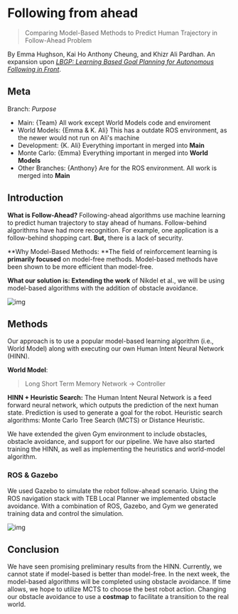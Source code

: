 # Following from ahead 

> Comparing Model-Based Methods to Predict Human Trajectory in Follow-Ahead Problem

By Emma Hughson, Kai Ho Anthony Cheung, and Khizr Ali Pardhan. An expansion upon [*LBGP: Learning Based Goal Planning for Autonomous Following in Front*](https://arxiv.org/pdf/2011.03125v1.pdf). 

## Meta 
Branch: *Purpose*  
* Main: {Team} All work except World Models code and enviroment 
* World Models: {Emma & K. Ali} This has a outdate ROS environment, as the newer would not run on Ali's machine
* Development: {K. Ali} Everything important in merged into **Main** 
* Monte Carlo: {Emma} Everything important in merged into **World Models**
* Other Branches: {Anthony} Are for the ROS environment. All work is merged into **Main**


## Introduction

**What is Follow-Ahead?** Following-ahead algorithms use machine learning to predict human trajectory to stay ahead of humans. Follow-behind algorithms have had more recognition. For example, one application is a follow-behind shopping cart. **But,** there is a lack of security. 

**Why Model-Based Methods: **The field of reinforcement learning is **primarily focused** on model-free methods. Model-based methods have been shown to be more efficient than model-free.

**What our solution is: Extending the work** of Nikdel et al., we will be using model-based algorithms with the addition of obstacle avoidance.

![img](https://lh6.googleusercontent.com/vcm2ETgHOHVG5tV7dPMG_KrdsmWEvy1fmwErLSB3Xl8i5PEUYqGL5HrypWWaBUQ7Hr0-hlVixG0MCVV4tjZJWhsgl1mtOYrb8qH3Eo95ZqfhsGuMQ_8KH-owDRc3l7JuLzrPFdGCpWI)

## Methods

Our approach is to use a popular model-based learning algorithm (i.e., World Model) along with executing our own Human Intent Neural Network (HINN).

**World Model**: 

> Long Short Term Memory Network -> Controller

**HINN + Heuristic Search:** The Human Intent Neural Network is a feed forward neural network, which outputs the prediction of the next human state. Prediction is used to generate a goal for the robot. Heuristic search algorithms: Monte Carlo Tree Search (MCTS) or Distance Heuristic.

We have extended the given Gym environment to include obstacles, obstacle avoidance, and support for our pipeline. We have also started training the HINN, as well as implementing the heuristics and world-model algorithm.

### ROS & Gazebo 

We used Gazebo to simulate the robot follow-ahead scenario. Using the ROS navigation stack with TEB Local Planner we implemented obstacle avoidance. With a combination of ROS, Gazebo, and Gym we generated training data and control the simulation.

![img](https://lh6.googleusercontent.com/JbH-ANjURLGVGEhtxxVbhi0PGxWdmi6QsuQxo64STBQ5n4hA3QDlsZUstYbZj7VStTNPTRWmdh8nTL38WECI5HPZLJ-C5t0Avw3Jqa1YRa027D-7W-ioJ6wt6H6gZJ5kAd4Gzr61JCw)

## Conclusion 

We have seen promising preliminary results from the HINN. Currently, we cannot state if model-based is better than model-free. In the next week, the model-based algorithms will be completed using obstacle avoidance. If time allows, we hope to utilize MCTS to choose the best robot action. Changing our obstacle avoidance to use a **costmap** to facilitate a transition to the real world.
